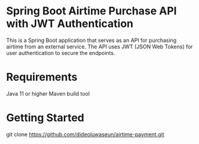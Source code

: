 # Spring Boot Airtime Purchase API with JWT Authentication
This is a Spring Boot application that serves as an API for purchasing airtime from an external service. The API uses JWT (JSON Web Tokens) for user authentication to secure the endpoints.

# Requirements
Java 11 or higher
Maven build tool

# Getting Started
git clone https://github.com/dideoluwaseun/airtime-payment.git
